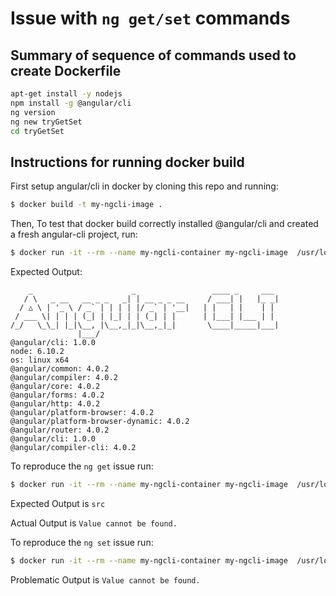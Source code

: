 # Issue with `ng get/set` commands

## Summary of sequence of commands used to create Dockerfile


```bash
apt-get install -y nodejs
npm install -g @angular/cli
ng version
ng new tryGetSet
cd tryGetSet
```

## Instructions for running docker build
First setup angular/cli in docker by cloning this repo and running:

```bash
$ docker build -t my-ngcli-image .
```

Then,
To test that docker build correctly installed @angular/cli and created a fresh angular-cli project, run:

```bash
$ docker run -it --rm --name my-ngcli-container my-ngcli-image  /usr/local/bin/ng version
```
Expected Output:
```
    _                      _                 ____ _     ___
   / \   _ __   __ _ _   _| | __ _ _ __     / ___| |   |_ _|
  / △ \ | '_ \ / _` | | | | |/ _` | '__|   | |   | |    | |
 / ___ \| | | | (_| | |_| | | (_| | |      | |___| |___ | |
/_/   \_\_| |_|\__, |\__,_|_|\__,_|_|       \____|_____|___|
               |___/
@angular/cli: 1.0.0
node: 6.10.2
os: linux x64
@angular/common: 4.0.2
@angular/compiler: 4.0.2
@angular/core: 4.0.2
@angular/forms: 4.0.2
@angular/http: 4.0.2
@angular/platform-browser: 4.0.2
@angular/platform-browser-dynamic: 4.0.2
@angular/router: 4.0.2
@angular/cli: 1.0.0
@angular/compiler-cli: 4.0.2
```

To reproduce the `ng get` issue run:
```bash
$ docker run -it --rm --name my-ngcli-container my-ngcli-image  /usr/local/bin/ng get apps.0.root
```
Expected Output is `src`

Actual Output is `Value cannot be found.`

To reproduce the `ng set` issue run:
```bash
$ docker run -it --rm --name my-ngcli-container my-ngcli-image  /usr/local/bin/ng set apps.0.prefix newpfx
```
Problematic Output is `Value cannot be found.`
